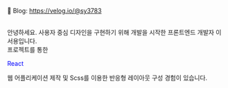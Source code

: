 📒 Blog: https://velog.io/@sy3783 <br/><br/>

안녕하세요. 사용자 중심 디자인을 구현하기 위해 개발을 시작한 프론트엔드 개발자 이서용입니다. <br/>
프로젝트를 통한 <p style="color:blue;">React</p> 웹 어플리케이션 제작 및  Scss를 이용한 반응형 레이아웃 구성 경험이 있습니다.
